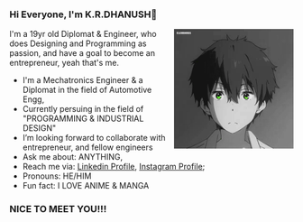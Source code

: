 ### Hi Everyone, I'm K.R.DHANUSH👋 <p><img align="right" src="https://github.com/K-R-DHANUSH/K-R-DHANUSH/blob/main/ByHV.gif" width="42%" height="42%" /></p>

I'm a 19yr old Diplomat & Engineer, who does Designing and Programming as passion, and have a goal to become an entrepreneur, yeah that's me.
- I'm a Mechatronics Engineer & a Diplomat in the field of Automotive Engg,
- Currently persuing in the field of "PROGRAMMING & INDUSTRIAL DESIGN"
- I’m looking forward to collaborate with entrepreneur, and fellow engineers
- Ask me about: ANYTHING,
- Reach me via: [Linkedin Profile](www.linkedin.com/in/dhanush-k-r), [Instagram Profile](https://www.instagram.com/k.r.dhanush123/);
- Pronouns: HE/HIM
- Fun fact: I LOVE ANIME & MANGA
### NICE TO MEET YOU!!! 



